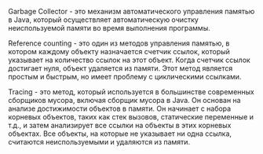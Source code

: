 Garbage Collector - это механизм автоматического управления памятью в Java, который осуществляет автоматическую очистку неиспользуемой памяти во время выполнения программы.

Reference counting - это один из методов управления памятью, в котором каждому объекту назначается счетчик ссылок, который указывает на количество ссылок на этот объект. Когда счетчик ссылок достигает нуля, объект удаляется из памяти. Этот метод является простым и быстрым, но имеет проблему с циклическими ссылками.

Tracing - это метод, который используется в большинстве современных сборщиков мусора, включая сборщик мусора в Java. Он основан на анализе достижимости объектов в памяти. Он начинает с набора корневых объектов, таких как стек вызовов, статические переменные и т.д., и затем анализирует все ссылки на объекты в этих корневых объектах. Все объекты, на которые не указывает ни одна ссылка, считаются неиспользуемыми и удаляются из памяти.

